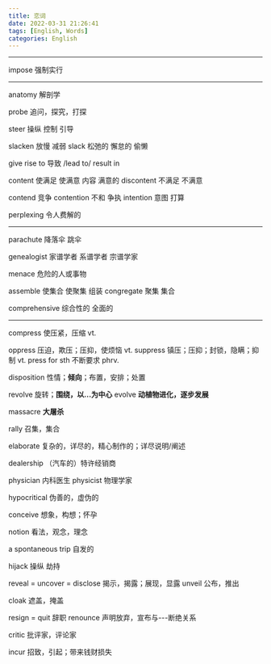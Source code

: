 ```yaml
---
title: 恋词
date: 2022-03-31 21:26:41
tags: [English, Words]
categories: English
---
```




---

impose 强制实行



---

anatomy 解剖学

probe 追问，探究，打探

steer 操纵 控制 引导

slacken 放慢 减弱 
slack 松弛的 懈怠的 偷懒

give rise to 导致 /lead to/ result in

content 使满足 使满意 内容 满意的
discontent 不满足 不满意

contend 竞争
contention 不和 争执
intention 意图 打算

perplexing 令人费解的

-----

parachute 降落伞 跳伞

genealogist 家谱学者 系谱学者 宗谱学家

menace 危险的人或事物

assemble 使集合 使聚集 组装
congregate 聚集 集合

comprehensive 综合性的 全面的

----

compress 使压紧，压缩 vt.

oppress 压迫，欺压；压抑，使烦恼 vt.
suppress 镇压；压抑；封锁，隐瞒；抑制 vt.
press for sth 不断要求 phrv.

disposition 性情；**倾向**；布置，安排；处置

revolve 旋转；**围绕，以...为中心**
evolve **动植物进化，逐步发展**

massacre **大屠杀**

rally 召集，集合

elaborate 复杂的，详尽的，精心制作的；详尽说明/阐述

dealership （汽车的）特许经销商

physician 内科医生
physicist 物理学家

hypocritical 伪善的，虚伪的

conceive 想象，构想；怀孕

notion 看法，观念，理念

a spontaneous trip 自发的

hijack 操纵 劫持

reveal = uncover = disclose 揭示，揭露；展现，显露
unveil 公布，推出

cloak 遮盖，掩盖

resign = quit 辞职
renounce 声明放弃，宣布与---断绝关系

critic 批评家，评论家

incur 招致，引起；带来钱财损失



